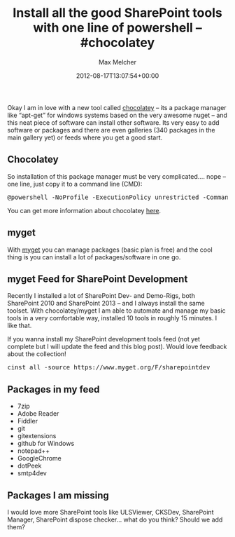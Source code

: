 ﻿---
title: 'Install all the good SharePoint tools with one line of powershell – #chocolatey'
author: Max Melcher
aliases:
   - "/post/2012-08-17-install-all-the-good-sharepoint-tools-with-one-line-of-powershell-chocolatey/"
2012: "08"
type: post
date: 2012-08-17T13:07:54+00:00
url: /2012/08/install-all-the-good-sharepoint-tools-with-one-line-of-powershell-chocolatey/
yourls_shorturl:
  - http://melcher.it/s/E
categories:
  - Development
  - Tools

---
Okay I am in love with a new tool called <a href="http://chocolatey.org/" target="_blank">chocolatey</a> – its a package manager like “apt-get” for windows systems based on the very awesome nuget – and this neat piece of software can install other software. Its very easy to add software or packages and there are even galleries (340 packages in the main gallery yet) or feeds where you get a good start.

## 

## Chocolatey

So installation of this package manager must be very complicated…. nope – one line, just copy it to a command line (CMD):

<pre lang="text" line="1">@powershell -NoProfile -ExecutionPolicy unrestricted -Command "iex ((new-object net.webclient).DownloadString('http://bit.ly/psChocInstall'))" && SET PATH=%PATH%;%systemdrive%\chocolatey\bin</pre>

You can get more information about chocolatey <a href="http://chocolatey.org" target="_blank">here</a>.

## myget

With <a href="http://www.myget.org/" target="_blank">myget</a> you can manage packages (basic plan is free) and the cool thing is you can install a lot of packages/software in one go.

## 

## myget Feed for SharePoint Development

Recently I installed a lot of SharePoint Dev- and Demo-Rigs, both SharePoint 2010 and SharePoint 2013 – and I always install the same toolset. With chocolatey/myget I am able to automate and manage my basic tools in a very comfortable way, installed 10 tools in roughly 15 minutes. I like that.

If you wanna install my SharePoint development tools feed (not yet complete but I will update the feed and this blog post). Would love feedback about the collection!

<pre lang="powershell" line="1">cinst all -source https://www.myget.org/F/sharepointdev</pre>

## 

## Packages in my feed

  * 7zip
  * Adobe Reader
  * Fiddler
  * git
  * gitextensions
  * github for Windows
  * notepad++
  * GoogleChrome
  * dotPeek
  * smtp4dev

## 

## Packages I am missing

I would love more SharePoint tools like ULSViewer, CKSDev, SharePoint Manager, SharePoint dispose checker… what do you think? Should we add them?
